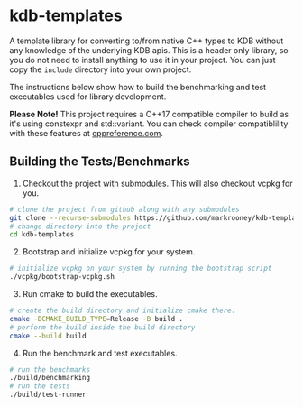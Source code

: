 # kdb-templates
A template library for converting to/from native C++ types to KDB without any knowledge of the underlying KDB apis. This is a header only library, so you do not need to install
anything to use it in your project. You can just copy the `include` directory into your own project.

The instructions below show how to build the benchmarking and test executables used for library development.

**Please Note!** This project requires a C++17 compatible compiler to build as it's using constexpr and std::variant. You can check compiler
compatiblility with these features at [cppreference.com](https://en.cppreference.com/w/cpp/compiler_support).

## Building the Tests/Benchmarks
1. Checkout the project with submodules. This will also checkout vcpkg for you.
```bash
# clone the project from github along with any submodules
git clone --recurse-submodules https://github.com/markrooney/kdb-templates.git
# change directory into the project
cd kdb-templates
```

2. Bootstrap and initialize vcpkg for your system.
```bash
# initialize vcpkg on your system by running the bootstrap script
./vcpkg/bootstrap-vcpkg.sh
```

3. Run cmake to build the executables.

```bash
# create the build directory and initialize cmake there.
cmake -DCMAKE_BUILD_TYPE=Release -B build .
# perform the build inside the build directory
cmake --build build
```

4. Run the benchmark and test executables.

```bash
# run the benchmarks
./build/benchmarking
# run the tests
./build/test-runner
```


